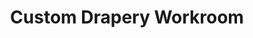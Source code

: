 ---
title: "Custom Drapery Workroom"
url: /downers-grove/custom-drapery-workroom/
shop: interior decoration
---